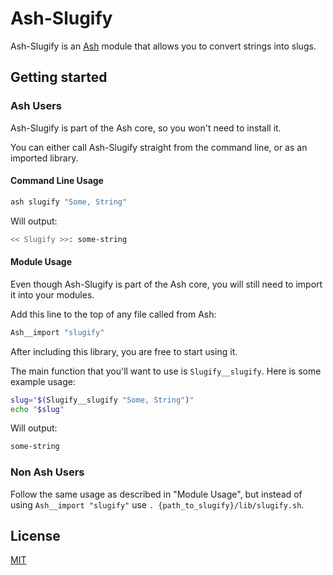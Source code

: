# Ash-Slugify

Ash-Slugify is an [Ash](https://github.com/BrandonRomano/ash) module that allows you to convert strings into slugs.

## Getting started

### Ash Users

Ash-Slugify is part of the Ash core, so you won't need to install it.

You can either call Ash-Slugify straight from the command line, or as an imported library.

#### Command Line Usage

```sh
ash slugify "Some, String"
```

Will output:

```sh
<< Slugify >>: some-string
```

#### Module Usage

Even though Ash-Slugify is part of the Ash core, you will still need to import it into your modules.

Add this line to the top of any file called from Ash:

```bash
Ash__import "slugify"
```

After including this library, you are free to start using it.

The main function that you'll want to use is `Slugify__slugify`.  Here is some example usage:

```sh
slug="$(Slugify__slugify "Some, String")"
echo "$slug"
```

Will output:

```sh
some-string
```

### Non Ash Users

Follow the same usage as described in "Module Usage", but instead of using `Ash__import "slugify"` use `. {path_to_slugify}/lib/slugify.sh`.

## License

[MIT](LICENSE.md)
